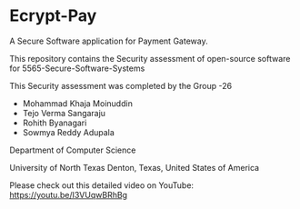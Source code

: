 # Ecrypt-Pay
A Secure Software application for Payment Gateway.

This repository contains the Security assessment of open-source software for 5565-Secure-Software-Systems

This Security assessment was completed by the Group -26
 
- Mohammad Khaja Moinuddin
- Tejo Verma Sangaraju
- Rohith Byanagari
- Sowmya Reddy Adupala
  
Department of Computer Science

University of North Texas
Denton, Texas, United States of America

Please check out this detailed video on YouTube: https://youtu.be/I3VUqwBRhBg
